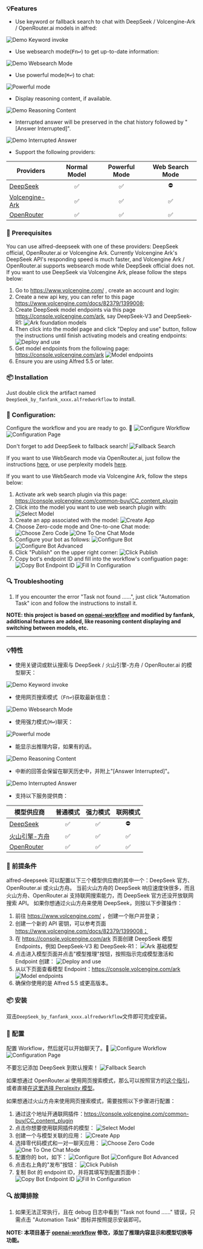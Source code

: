 ### 💡Features
* Use keyword or fallback search to chat with DeepSeek / Volcengine-Ark / OpenRouter.ai models in alfred:

![Demo Keyword invoke](./about/demo_keyword_invoke.gif)

* Use websearch mode(<kbd>Fn</kbd><kbd>↩&#xFE0E;</kbd>) to get up-to-date information:

![Demo Websearch Mode](./about/demo_websearch.png)

* Use powerful mode(<kbd>⌘</kbd><kbd>↩&#xFE0E;</kbd>) to chat:

![Powerful mode](./about/powerful_mode.png)

* Display reasoning content, if available.

![Demo Reasoning Content](./about/demo_reasoning_content.gif)

* Interrupted answer will be preserved in the chat history followed by "[Answer Interrupted]".

![Demo Interrupted Answer](./about/demo_interrupted_content_preservation.gif)

* Support the following providers:

| Providers | Normal Model | Powerful Mode | Web Search Mode |
| ------- | :-------: | :-------: | :-------: |
| [DeepSeek](https://www.deepseek.com/) | ✅ | ✅ | ⛔️ |
| [Volcengine-Ark](https://www.volcengine.com/) | ✅ | ✅ | ✅ |
| [OpenRouter](https://openrouter.ai/)| ✅ | ✅ | ✅ |

### 📝 Prerequisites
You can use alfred-deepseek with one of these providers: DeepSeek official, OpenRouter.ai or Volcengine Ark.
Currently Volcengine Ark's DeepSeek API's responding speed is much faster, and Volcengine Ark / OpenRouter.ai supports websearch mode while DeepSeek official does not.
If you want to use DeepSeek via Volcengine Ark, please follow the steps below:
1. Go to https://www.volcengine.com/ , create an account and login:
2. Create a new api key, you can refer to this page https://www.volcengine.com/docs/82379/1399008;
3. Create DeepSeek model endpoints via this page https://console.volcengine.com/ark, say DeepSeek-V3 and DeepSeek-R1:
![Ark foundation models](./about/ark_foundation_models.png)
4. Then click into the model page and click "Deploy and use" button, follow the instructions until finish activating models and creating endpoints:
![Deploy and use](./about/model_deploy_and_use.png)
5. Get model endpoints from the following page: https://console.volcengine.com/ark
![Model endpoints](./about/model_endpoints_page.png)
6. Ensure you are using Alfred 5.5 or later.

### 📦 Installation
Just double click the artifact named `DeepSeek_by_fanfank_xxxx.alfredworkflow` to install.  

### 🔧 Configuration:  
Configure the workflow and you are ready to go. 🚀 
![Configure Workflow](./about/configure_workflow.png)
![Configuration Page](./about/configuration_page.png)
  
Don't forget to add DeepSeek to fallback search!
![Fallback Search](./about/fallback_search.png)

If you want to use WebSearch mode via OpenRouter.ai, just follow the instructions [here](https://openrouter.ai/docs/features/web-search), or use perplexity models [here](https://openrouter.ai/models?q=perplexity).

If you want to use WebSearch mode via Volcengine Ark, follow the steps below:
1. Activate ark web search plugin via this page: https://console.volcengine.com/common-buy/CC_content_plugin
2. Click into the model you want to use web search plugin with:
![Select Model](./about/websearch_activation/select_model.png)
3. Create an app associated with the model:
![Create App](./about/websearch_activation/create_app.png)
4. Choose Zero-code mode and One-to-one Chat mode:
![Choose Zero Code](./about/websearch_activation/choose_zero_code.png)
![One To One Chat Mode](./about/websearch_activation/one_to_one_chat.png)
5. Configure your bot as follows:
![Configure Bot](./about/websearch_activation/configure_bot.png)
![Configure Bot Advanced](./about/websearch_activation/configure_bot_advanced.png)
6. Click "Publish" on the upper right corner:
![Click Publish](./about/websearch_activation/click_publish.png)
7. Copy bot's endpoint ID and fill into the workflow's configuation page:
![Copy Bot Endpoint ID](./about/websearch_activation/copy_bot_endpoint_id.png)
![Fill In Configuration](./about/websearch_activation/fill_in_configuration.png)

### 🔍 Troubleshooting
1. If you encounter the error "Task not found ......", just click "Automation Task" icon and follow the instructions to install it.

__NOTE: this project is based on [openai-workflow](https://github.com/alfredapp/openai-workflow) and modified by fanfank, additional features are added, like reasoning content displaying and switching between models, etc.__ 

---

### 💡特性
* 使用关键词或默认搜索与 DeepSeek / 火山引擎-方舟 / OpenRouter.ai 的模型聊天：

![Demo Keyword invoke](./about/demo_keyword_invoke_chn.gif)

* 使用网页搜索模式（<kbd>Fn</kbd><kbd>↩&#xFE0E;</kbd>)获取最新信息：

![Demo Websearch Mode](./about/demo_websearch_chn.png)

* 使用强力模式(<kbd>⌘</kbd><kbd>↩&#xFE0E;</kbd>)聊天：

![Powerful mode](./about/powerful_mode_chn.png)

* 能显示出推理内容，如果有的话。

![Demo Reasoning Content](./about/demo_reasoning_content.gif)

* 中断的回答会保留在聊天历史中，并附上"[Answer Interrupted]"。

![Demo Interrupted Answer](./about/demo_interrupted_content_preservation_chn.gif)

* 支持以下服务提供商：

| 模型供应商 | 普通模式 | 强力模式 | 联网模式 |
| ------- | :-------: | :-------: | :-------: |
| [DeepSeek](https://www.deepseek.com/) | ✅ | ✅ | ⛔️ |
| [火山引擎-方舟](https://www.volcengine.com/) | ✅ | ✅ | ✅ |
| [OpenRouter](https://openrouter.ai/)| ✅ | ✅ | ✅ |

### 📝 前提条件
alfred-deepseek 可以配置以下三个模型供应商的其中一个：DeepSeek 官方、OpenRouter.ai 或火山方舟。
当前火山方舟的 DeepSeek 响应速度快很多，而且火山方舟、OpenRouter.ai 支持联网搜索能力，而 DeepSeek 官方还没开放联网搜索 API。
如果你想通过火山方舟来使用 DeepSeek，则按以下步骤操作：
1. 前往 https://www.volcengine.com/ ，创建一个账户并登录；
2. 创建一个新的 API 密钥，可以参考页面 https://www.volcengine.com/docs/82379/1399008；
3. 在 https://console.volcengine.com/ark 页面创建 DeepSeek 模型 Endpoints，例如 DeepSeek-V3 和 DeepSeek-R1：
![Ark 基础模型](./about/ark_foundation_models.png)
4. 点击进入模型页面并点击"模型推理"按钮，按照指示完成模型激活和 Endpoint 创建：
![Deploy and use](./about/model_deploy_and_use.png)
5. 从以下页面查看模型 Endpoint：https://console.volcengine.com/ark
![Model endpoints](./about/model_endpoints_page.png)
6. 确保你使用的是 Alfred 5.5 或更高版本。

### 📦 安装
双击`DeepSeek_by_fanfank_xxxx.alfredworkflow`文件即可完成安装。

### 🔧 配置
配置 Workflow，然后就可以开始聊天了。🚀 
![Configure Workflow](./about/configure_workflow.png)
![Configuration Page](./about/configuration_page_chn.png)

不要忘记添加 DeepSeek 到默认搜索！
![Fallback Search](./about/fallback_search.png)

如果想通过 OpenRouter.ai 使用网页搜索模式，那么可以按照官方的[这个指引](https://openrouter.ai/docs/features/web-search)，或者直接[在这里选择 Perplexity 模型](https://openrouter.ai/models?q=perplexity)。

如果想通过火山方舟来使用网页搜索模式，需要按照以下步骤进行配置：
1. 通过这个地址开通联网插件：https://console.volcengine.com/common-buy/CC_content_plugin
2. 点击你想要使用联网插件的模型：
![Select Model](./about/websearch_activation/select_model_chn.png)
3. 创建一个与模型关联的应用：
![Create App](./about/websearch_activation/create_app_chn.png)
4. 选择零代码模式和一对一聊天应用：
![Choose Zero Code](./about/websearch_activation/choose_zero_code_chn.png)
![One To One Chat Mode](./about/websearch_activation/one_to_one_chat_chn.png)
5. 配置你的 bot，如下：
![Configure Bot](./about/websearch_activation/configure_bot_chn.png)
![Configure Bot Advanced](./about/websearch_activation/configure_bot_advanced_chn.png)
6. 点击右上角的"发布"按钮：
![Click Publish](./about/websearch_activation/click_publish_chn.png)
7. 复制 Bot 的 endpoint ID，并将其填写到配置页面中：
![Copy Bot Endpoint ID](./about/websearch_activation/copy_bot_endpoint_id_chn.png)
![Fill In Configuration](./about/websearch_activation/fill_in_configuration.png)

### 🔍 故障排除
1. 如果无法正常执行，且在 debug 日志中看到 "Task not found ......" 错误，只需点击 "Automation Task" 图标并按照提示安装即可。

__NOTE: 本项目基于 [openai-workflow](https://github.com/alfredapp/openai-workflow) 修改，添加了推理内容显示和模型切换等功能。__ 
